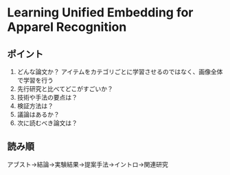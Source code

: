 # Learning Unified Embedding for Apparel Recognition  
## ポイント  
1. どんな論文か？
アイテムをカテゴリごとに学習させるのではなく、画像全体で学習を行う
2. 先行研究と比べてどこがすごいか？
3. 技術や手法の要点は？
4. 検証方法は？
5. 議論はあるか？
6. 次に読むべき論文は？  

## 読み順  
アブスト→結論→実験結果→提案手法→イントロ→関連研究
